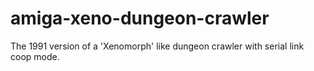 # amiga-xeno-dungeon-crawler
The 1991 version of a 'Xenomorph' like dungeon crawler with serial link coop mode.
